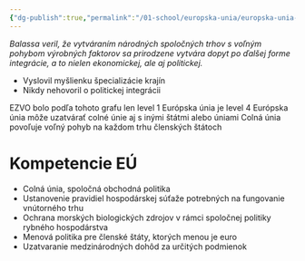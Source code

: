 ```yaml
---
{"dg-publish":true,"permalink":"/01-school/europska-unia/europska-unia-ako-ekonomicky-projekt/","tags":["year1","winterSemester","uniEU"]}
---
```


*Balassa veril, že vytváraním národných spoločných trhov s voľným pohybom výrobných faktorov sa prirodzene vytvára dopyt po ďalšej forme integrácie, a to nielen ekonomickej, ale aj politickej.*
- Vyslovil myšlienku špecializácie krajín
- Nikdy nehovoril o politickej integrácii

EZVO bolo podľa tohoto grafu len level 1
Európska únia je level 4
Európska únia môže uzatvárať colné únie aj s inými štátmi alebo úniami
Colná únia povoľuje voľný pohyb na každom trhu členských štátoch
# Kompetencie EÚ
- Colná únia, spoločná obchodná politika
- Ustanovenie pravidiel hospodárskej súťaže potrebných na fungovanie vnútorného trhu
- Ochrana morských biologických zdrojov v rámci spoločnej politiky rybného hospodárstva
- Menová politika pre členské štáty, ktorých menou je euro
- Uzatvaranie medzinárodných dohôd za určitých podmienok